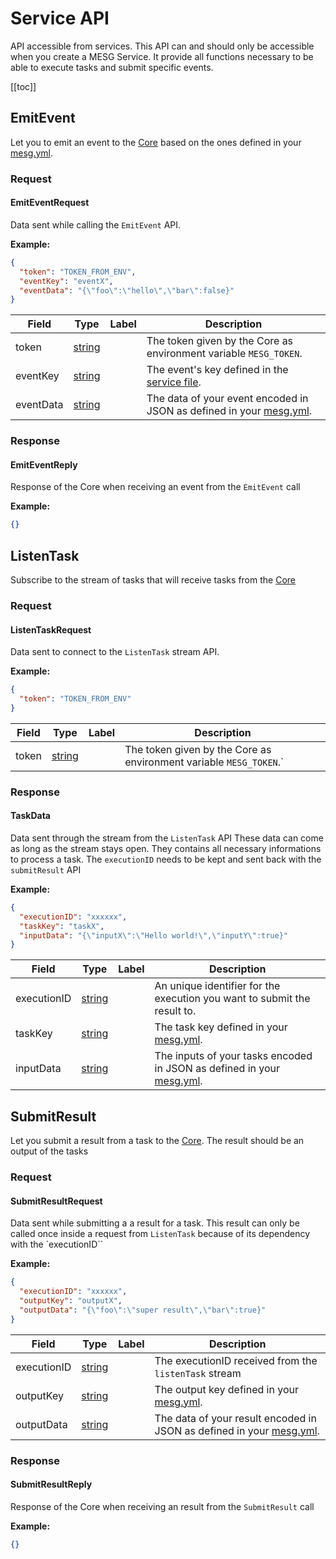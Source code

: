 




# Service API
<!--
DO NOT EDIT
This file is generated using the ./scripts/build-proto.sh scripts
Please update the Service file
-->

API accessible from services.
This API can and should only be accessible when you create a MESG Service.
It provide all functions necessary to be able to execute tasks and submit specific events.

[[toc]]


## EmitEvent

Let you to emit an event to the [Core](/guide/start-here/core.html) based on the ones defined in your [mesg.yml](/guide/service/service-file.html).

<tabs>
<tab title="Request">




### Request

#### EmitEventRequest
Data sent while calling the `EmitEvent` API.

**Example:**
```json
{
  "token": "TOKEN_FROM_ENV",
  "eventKey": "eventX",
  "eventData": "{\"foo\":\"hello\",\"bar\":false}"
}
```


| Field | Type | Label | Description |
| ----- | ---- | ----- | ----------- |
| token | [string](#string) |  | The token given by the Core as environment variable `MESG_TOKEN`. |
| eventKey | [string](#string) |  | The event's key defined in the [service file](/guide/service/service-file.html). |
| eventData | [string](#string) |  | The data of your event encoded in JSON as defined in your [mesg.yml](/guide/service/service-file.html). |













</tab>

<tab title="Response">


### Response

#### EmitEventReply
Response of the Core when receiving an event from the `EmitEvent` call

**Example:**
```json
{}
```















</tab>
</tabs>

## ListenTask

Subscribe to the stream of tasks that will receive tasks from the [Core](/guide/start-here/core.html)

<tabs>
<tab title="Request">






### Request

#### ListenTaskRequest
Data sent to connect to the `ListenTask` stream API.

**Example:**
```json
{
  "token": "TOKEN_FROM_ENV"
}
```


| Field | Type | Label | Description |
| ----- | ---- | ----- | ----------- |
| token | [string](#string) |  | The token given by the Core as environment variable `MESG_TOKEN`.` |











</tab>

<tab title="Response">












### Response

#### TaskData
Data sent through the stream from the `ListenTask` API
These data can come as long as the stream stays open. They contains all necessary informations to process a task.
The `executionID` needs to be kept and sent back with the `submitResult` API

**Example:**
```json
{
  "executionID": "xxxxxx",
  "taskKey": "taskX",
  "inputData": "{\"inputX\":\"Hello world!\",\"inputY\":true}"
}
```


| Field | Type | Label | Description |
| ----- | ---- | ----- | ----------- |
| executionID | [string](#string) |  | An unique identifier for the execution you want to submit the result to. |
| taskKey | [string](#string) |  | The task key defined in your [mesg.yml](/guide/service/service-file.html). |
| inputData | [string](#string) |  | The inputs of your tasks encoded in JSON as defined in your [mesg.yml](/guide/service/service-file.html). |





</tab>
</tabs>

## SubmitResult

Let you submit a result from a task to the [Core](/guide/start-here/core.html). The result should be an output of the tasks

<tabs>
<tab title="Request">










### Request

#### SubmitResultRequest
Data sent while submitting a a result for a task.
This result can only be called once inside a request from `ListenTask` because of its dependency with the `executionID``

**Example:**
```json
{
  "executionID": "xxxxxx",
  "outputKey": "outputX",
  "outputData": "{\"foo\":\"super result\",\"bar\":true}"
}
```


| Field | Type | Label | Description |
| ----- | ---- | ----- | ----------- |
| executionID | [string](#string) |  | The executionID received from the `listenTask` stream |
| outputKey | [string](#string) |  | The output key defined in your [mesg.yml](/guide/service/service-file.html). |
| outputData | [string](#string) |  | The data of your result encoded in JSON as defined in your [mesg.yml](/guide/service/service-file.html). |







</tab>

<tab title="Response">








### Response

#### SubmitResultReply
Response of the Core when receiving an result from the `SubmitResult` call

**Example:**
```json
{}
```









</tab>
</tabs>



